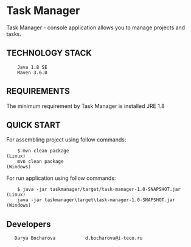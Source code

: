 Task Manager
============

Task Manager - console application allows you to manage projects and tasks.


TECHNOLOGY STACK
----------------

        Java 1.8 SE
        Maven 3.6.0


REQUIREMENTS
------------

The minimum requirement by Task Manager is installed JRE 1.8


QUICK START
-----------
For assembling project using follow commands:

        $ mvn clean package                                                         (Linux)
        mvn clean package                                                          (Windows)

For run application using follow commands:

        $ java -jar taskmanager/target/task-manager-1.0-SNAPSHOT.jar                (Linux)
        java -jar taskmanager\target\task-manager-1.0-SNAPSHOT.jar                 (Windows)


Developers
-----------

       Darya Bocharova           d.bocharova@i-teco.ru
